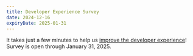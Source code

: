 ```yaml
---
title: Developer Experience Survey
date: 2024-12-16
expiryDate: 2025-01-31
---
```


<i class="fas fa-bullhorn"></i> It takes just a few minutes to help us
[improve the developer experience](https://docs.google.com/forms/d/1orPz5ayzosFrgYRm3-y90UMrt2ZjvIBKMDL_a2E3Fq8/viewform?ts=67575cca&edit_requested=true)!
Survey is open through January 31, 2025.
